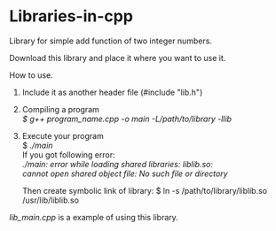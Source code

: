Libraries-in-cpp
================

Library for simple add function of two integer numbers.<br>

Download this library and place it where you want to use it.<br>

How to use.<br>
1) Include it as another header file (#include "lib.h")<br>
2) Compiling a program<br>
    <i>$ g++ program_name.cpp -o main -L/path/to/library -llib</i><br>
3) Execute your program<br>
    $ <i>./main</i><br>
    If you got following error:<br>
    <i>./main: error while loading shared libraries: liblib.so: <br>
    cannot open shared object file: No such file or directory</i><br>
    
    Then create symbolic link of library:
    $ ln -s /path/to/library/liblib.so /usr/lib/liblib.so
    
<i>lib_main.cpp</i> is a example of using this library.
    
    
